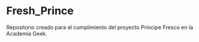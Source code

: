 # Fresh_Prince
Repositorio creado para el cumplimiento del proyecto Príncipe Fresco en la Academia Geek.
